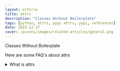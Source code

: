 ```yaml
---
layout: article
title: attrs
description: "Classes Without Boilerplate"
tags: [python, attrs, pypi attrs, pypi, references]
date: 2023-12-27
cover: /assets/images/related-articles/general.png
---
```


Classes Without Boilerplate

Here are some FAQ's about attrs
<details>
<summary>What is attrs</summary>
Classes Without Boilerplate
</details>
